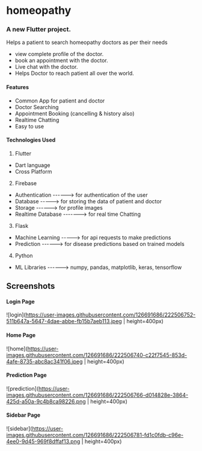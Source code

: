 # homeopathy

### A new Flutter project.

Helps a patient to search homeopathy doctors as per their needs

 - view complete profile of the doctor.
 - book an appointment with the doctor.
 - Live chat with the doctor.
 - Helps Doctor to reach patient all over the world.

#### Features
 - Common App for patient and doctor
 - Doctor Searching
 - Appointment Booking (cancelling & history also)
 - Realtime Chatting
 - Easy to use

#### Technologies Used

1. Flutter
  - Dart language
  - Cross Platform
  
2. Firebase
  - Authentication ------> for authentication of the user
  - Database -----> for storing the data of patient and doctor
  - Storage ------> for profile images
  - Realtime Database -------> for real time Chatting

3. Flask
  - Machine Learning -----> for api requests to make predictions
  - Prediction ------> for disease predictions based on trained models

4. Python
  - ML Libraries ------> numpy, pandas, matplotlib, keras, tensorflow


## Screenshots

  #### Login Page
  ![login](https://user-images.githubusercontent.com/126691686/222506752-511b647a-5647-4dae-abbe-fb15b7aeb113.jpeg | height=400px)
  #### Home Page
  ![home](https://user-images.githubusercontent.com/126691686/222506740-c22f7545-853d-4afe-8735-abc8ac341f06.jpeg | height=400px)
  #### Prediction Page
  ![prediction](https://user-images.githubusercontent.com/126691686/222506766-d014828e-3864-425d-a50a-9c4b8ca98226.png | height=400px)
  #### Sidebar Page
  ![sidebar](https://user-images.githubusercontent.com/126691686/222506781-fd1c0fdb-c96e-4ee0-9d45-969f8dffaf13.png | height=400px)

